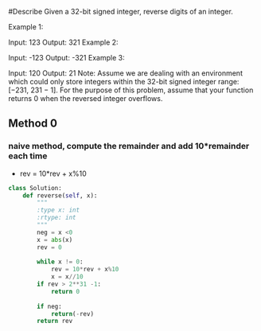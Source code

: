 #Describe
Given a 32-bit signed integer, reverse digits of an integer.

Example 1:

Input: 123
Output: 321
Example 2:

Input: -123
Output: -321
Example 3:

Input: 120
Output: 21
Note:
Assume we are dealing with an environment which could only store integers within the 32-bit signed integer range: [−231,  231 − 1]. For the purpose of this problem, assume that your function returns 0 when the reversed integer overflows.

## Method 0
### naive method, compute the remainder and add 10*remainder each time
*  rev = 10*rev + x%10
```python
class Solution:
    def reverse(self, x):
        """
        :type x: int
        :rtype: int
        """
        neg = x <0
        x = abs(x)
        rev = 0
        
        while x != 0:
            rev = 10*rev + x%10
            x = x//10
        if rev > 2**31 -1:
            return 0
        
        if neg:
            return(-rev)
        return rev
        
```

